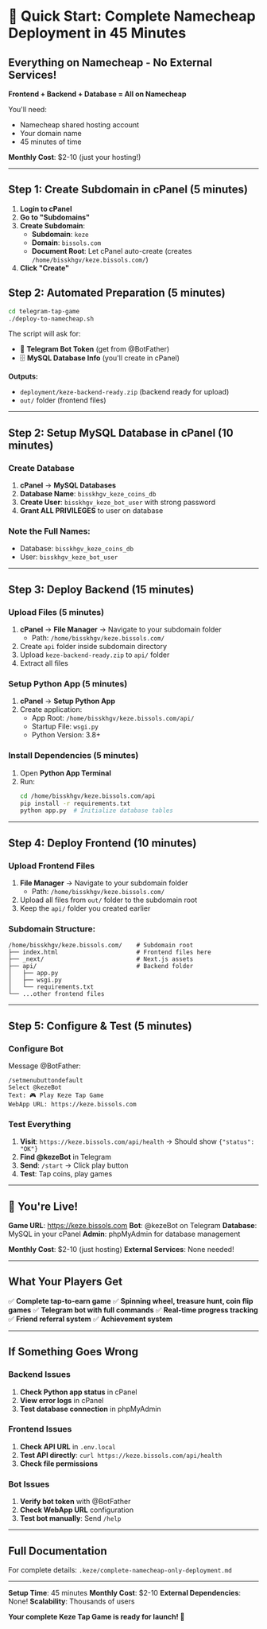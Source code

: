 # 🚀 Quick Start: Complete Namecheap Deployment in 45 Minutes

## Everything on Namecheap - No External Services!

**Frontend + Backend + Database = All on Namecheap**

You'll need:
- Namecheap shared hosting account
- Your domain name
- 45 minutes of time

**Monthly Cost**: $2-10 (just your hosting!)

---

## Step 1: Create Subdomain in cPanel (5 minutes)

1. **Login to cPanel**
2. **Go to "Subdomains"**
3. **Create Subdomain**:
   - **Subdomain**: `keze`
   - **Domain**: `bissols.com`
   - **Document Root**: Let cPanel auto-create (creates `/home/bisskhgv/keze.bissols.com/`)
4. **Click "Create"**

## Step 2: Automated Preparation (5 minutes)

```bash
cd telegram-tap-game
./deploy-to-namecheap.sh
```

The script will ask for:
- 🤖 **Telegram Bot Token** (get from @BotFather)
- 🗄️ **MySQL Database Info** (you'll create in cPanel)

**Outputs:**
- `deployment/keze-backend-ready.zip` (backend ready for upload)
- `out/` folder (frontend files)

---

## Step 2: Setup MySQL Database in cPanel (10 minutes)

### Create Database
1. **cPanel** → **MySQL Databases**
2. **Database Name**: `bisskhgv_keze_coins_db`
3. **Create User**: `bisskhgv_keze_bot_user` with strong password
4. **Grant ALL PRIVILEGES** to user on database

### Note the Full Names:
- Database: `bisskhgv_keze_coins_db`
- User: `bisskhgv_keze_bot_user`

---

## Step 3: Deploy Backend (15 minutes)

### Upload Files (5 minutes)
1. **cPanel** → **File Manager** → Navigate to your subdomain folder
   - Path: `/home/bisskhgv/keze.bissols.com/`
2. Create `api` folder inside subdomain directory
3. Upload `keze-backend-ready.zip` to `api/` folder
4. Extract all files

### Setup Python App (5 minutes)
1. **cPanel** → **Setup Python App**
2. Create application:
   - App Root: `/home/bisskhgv/keze.bissols.com/api/`
   - Startup File: `wsgi.py`
   - Python Version: 3.8+

### Install Dependencies (5 minutes)
1. Open **Python App Terminal**
2. Run:
   ```bash
   cd /home/bisskhgv/keze.bissols.com/api
   pip install -r requirements.txt
   python app.py  # Initialize database tables
   ```

---

## Step 4: Deploy Frontend (10 minutes)

### Upload Frontend Files
1. **File Manager** → Navigate to your subdomain folder
   - Path: `/home/bisskhgv/keze.bissols.com/`
2. Upload all files from `out/` folder to the subdomain root
3. Keep the `api/` folder you created earlier

### Subdomain Structure:
```
/home/bisskhgv/keze.bissols.com/    # Subdomain root
├── index.html                      # Frontend files here
├── _next/                          # Next.js assets
├── api/                            # Backend folder
│   ├── app.py
│   ├── wsgi.py
│   └── requirements.txt
└── ...other frontend files
```

---

## Step 5: Configure & Test (5 minutes)

### Configure Bot
Message @BotFather:
```
/setmenubuttondefault
Select @kezeBot
Text: 🎮 Play Keze Tap Game
WebApp URL: https://keze.bissols.com
```

### Test Everything
1. **Visit**: `https://keze.bissols.com/api/health` → Should show `{"status": "OK"}`
2. **Find @kezeBot** in Telegram
3. **Send**: `/start` → Click play button
4. **Test**: Tap coins, play games

---

## 🎉 You're Live!

**Game URL**: https://keze.bissols.com
**Bot**: @kezeBot on Telegram
**Database**: MySQL in your cPanel
**Admin**: phpMyAdmin for database management

**Monthly Cost**: $2-10 (just hosting)
**External Services**: None needed!

---

## What Your Players Get

✅ **Complete tap-to-earn game**
✅ **Spinning wheel, treasure hunt, coin flip games**
✅ **Telegram bot with full commands**
✅ **Real-time progress tracking**
✅ **Friend referral system**
✅ **Achievement system**

---

## If Something Goes Wrong

### Backend Issues
1. **Check Python app status** in cPanel
2. **View error logs** in cPanel
3. **Test database connection** in phpMyAdmin

### Frontend Issues
1. **Check API URL** in `.env.local`
2. **Test API directly**: `curl https://keze.bissols.com/api/health`
3. **Check file permissions**

### Bot Issues
1. **Verify bot token** with @BotFather
2. **Check WebApp URL** configuration
3. **Test bot manually**: Send `/help`

---

## Full Documentation

For complete details: `.keze/complete-namecheap-only-deployment.md`

---

**Setup Time**: 45 minutes
**Monthly Cost**: $2-10
**External Dependencies**: None!
**Scalability**: Thousands of users

**Your complete Keze Tap Game is ready for launch! 🚀**
